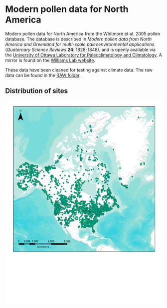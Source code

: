 # Modern pollen data for North America

Modern pollen data for North America from the Whitmore et al. 2005 pollen database. The database is described in *Modern pollen data from North America and Greenland for multi-scale paleoenvironmental applications* (*Quaternary Science Reviews* **24**: 1828-1848), and is openly available via the [University of Ottawa Laboratory for Paleoclimatology and Climatology](http://www.lpc.uottawa.ca). A mirror is found on the [Williams Lab website](https://williamspaleolab.github.io). 

These data have been cleaned for testing against climate data. The raw data can be found in the [RAW folder](https://github.com/PCMIP/benchmark-data/tree/master/Pollen/Whitmore/raw). 

## Distribution of sites

![Map](Map.png)



